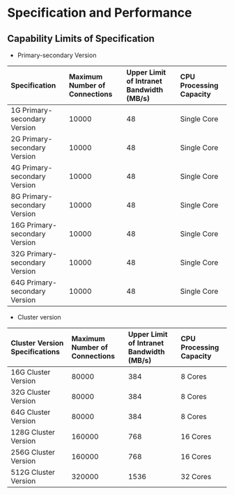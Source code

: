 # Specification and Performance

## Capability Limits of Specification

- Primary-secondary Version

Specification|Maximum Number of Connections|Upper Limit of Intranet Bandwidth (MB/s)|CPU Processing Capacity
:---|:--|:--|:---
1G Primary-secondary Version|10000|48|Single Core
2G Primary-secondary Version|10000	|48	|Single Core
4G Primary-secondary Version|10000	|48	|Single Core
8G Primary-secondary Version|10000|48|Single Core
16G Primary-secondary Version|10000	|48	|Single Core
32G Primary-secondary Version|10000	|48	|Single Core
64G Primary-secondary Version|10000	|48	|Single Core

- Cluster version

Cluster Version Specifications|Maximum Number of Connections|Upper Limit of Intranet Bandwidth (MB/s)|CPU Processing Capacity
:---|:--|:--|:---
16G Cluster Version|80000|384|8 Cores
32G Cluster Version|80000|384|8 Cores
64G Cluster Version|80000|384|8 Cores
128G Cluster Version|160000|768|16 Cores
256G Cluster Version|160000|768|16 Cores
512G Cluster Version|320000|1536|32 Cores
